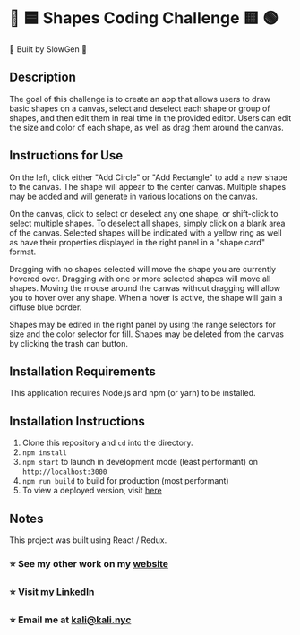# 🔴 🟦 Shapes Coding Challenge 🟨 🟢 #
🌟 Built by SlowGen 🌟

##  Description ##

The goal of this challenge is to create an app that allows users to draw basic shapes on a canvas, select and deselect each shape or group of shapes, and then edit them in real time in the provided editor. Users can edit the size and color of each shape, as well as drag them around the canvas.

## Instructions for Use ##

On the left, click either "Add Circle" or "Add Rectangle" to add a new shape to the canvas.
The shape will appear to the center canvas. Multiple shapes may be added and will generate in various locations on the canvas. 

On the canvas, click to select or deselect any one shape, or shift-click to select multiple shapes. To deselect all shapes, simply click on a blank area of the canvas. Selected shapes will be indicated with a yellow ring as well as have their properties displayed in the right panel in a "shape card" format.


Dragging with no shapes selected will move the shape you are currently hovered over.
Dragging with one or more selected shapes will move all shapes.
Moving the mouse around the canvas without dragging will allow you to hover over any shape. When a hover is active, the shape will gain a diffuse blue border.

Shapes may be edited in the right panel by using the range selectors for size and the color selector for fill. Shapes may be deleted from the canvas by clicking the trash can button.

## Installation Requirements ##

This application requires Node.js and npm (or yarn) to be installed.

## Installation Instructions ##

1. Clone this repository and `cd` into the directory.
2. `npm install`
3. `npm start` to launch in development mode (least performant) on `http://localhost:3000`
4. `npm run build` to build for production (most performant)
5. To view a deployed version, visit [here](https://screentest-d8a5d.web.app/)

## Notes ##

This project was built using React / Redux. 
### ⭐ See my other work on my [website](http://kali.nyc) ###
### ⭐ Visit my [LinkedIn](http://www.linkedin.com/in/kali-nfn) ###
### ⭐ Email me at kali@kali.nyc ###
